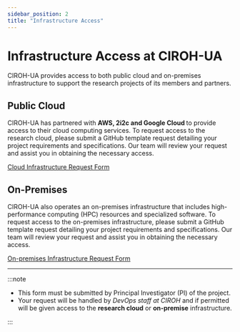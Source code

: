 ```yaml
---
sidebar_position: 2
title: "Infrastructure Access"
---
```


# Infrastructure Access at CIROH-UA

CIROH-UA provides access to both public cloud and on-premises infrastructure to support the research projects of its members and partners.

## Public Cloud

CIROH-UA has partnered with <strong>AWS, 2i2c and Google Cloud </strong> to provide access to their cloud computing services. To request access to the research cloud, please submit a GitHub template request detailing your project requirements and specifications. Our team will review your request and assist you in obtaining the necessary access.

<a class="button button--active button--primary" href="https://github.com/CIROH-UA/NGIAB-CloudInfra/issues/new?assignees=&labels=infrastructure&projects=&template=case_studies_call.md&title="> Cloud Infrastructure Request Form</a>

## On-Premises

CIROH-UA also operates an on-premises infrastructure that includes high-performance computing (HPC) resources and specialized software. To request access to the on-premises infrastructure, please submit a GitHub template request detailing your project requirements and specifications. Our team will review your request and assist you in obtaining the necessary access.

<a class="button button--active button--primary" href="https://github.com/CIROH-UA/NGIAB-CloudInfra/issues/new?assignees=&labels=on-prem&projects=&template=onprem-request.md&title="> On-premises Infrastructure Request Form</a>
_____

:::note
- This form must be submitted by Principal Investigator (PI) of the project.
- Your request will be handled by <i>DevOps staff at CIROH</i> and if permitted will be given access to the <strong>research cloud</strong> or <strong>on-premise</strong> infrastructure.

:::

